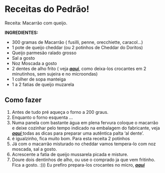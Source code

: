 # Receitas do Pedrão! 

Receita:
Macarrão com queijo.

**INGREDIENTES:**

- 300 gramas de Macarrão ( fusilli, penne, orecchiette, caracol…)
- 1 pote de queijo cheddar (ou 2 potinhos de Cheddar do Doritos)
- Queijo parmesão ralado grosso
- Sal a gosto
-  Noz Moscada a gosto
- 2 dentes de alho frito ( veja [***aqui***](https://www.montaencanta.com.br/assim-q-faz-2/alho-crocante-no-micro/), como deixa-los crocantes em 2 minutinhos, sem sujeira e no microondas)
-  1 colher de sopa manteiga
- 1 a 2 fatias de queijo muzarela

## **Como fazer** 

1. Antes de tudo pré aqueça o forno a 200 graus.
2. Enquanto o forno esquenta …
3. Numa panela com bastante água em plena fervura coloque o macarrão e deixe cozinhar pelo tempo indicado na embalagem do fabricante, veja [***aqui*** ](https://www.montaencanta.com.br/dia-a-dia/pasta-al-dente/)todas as dicas para preparar uma autêntica palta ‘al dente’.
4. é igualzinho, fica muito bom. Para esta receita  2 potinhos
5. Já com o macarrão misturado no cheddar vamos tempera-lo com noz moscada, sal a gosto.
6. Acrescente a fatia de queijo mussarela picada e misture.
7. Doure dois dentinhos de alho, ou use o comprado ja que vem fritinho. Fica a gosto. :))) Eu prefiro prepara-los crocantes no micro, [***aqui***](https://www.montaencanta.com.br/assim-q-faz-2/alho-crocante-no-micro/)